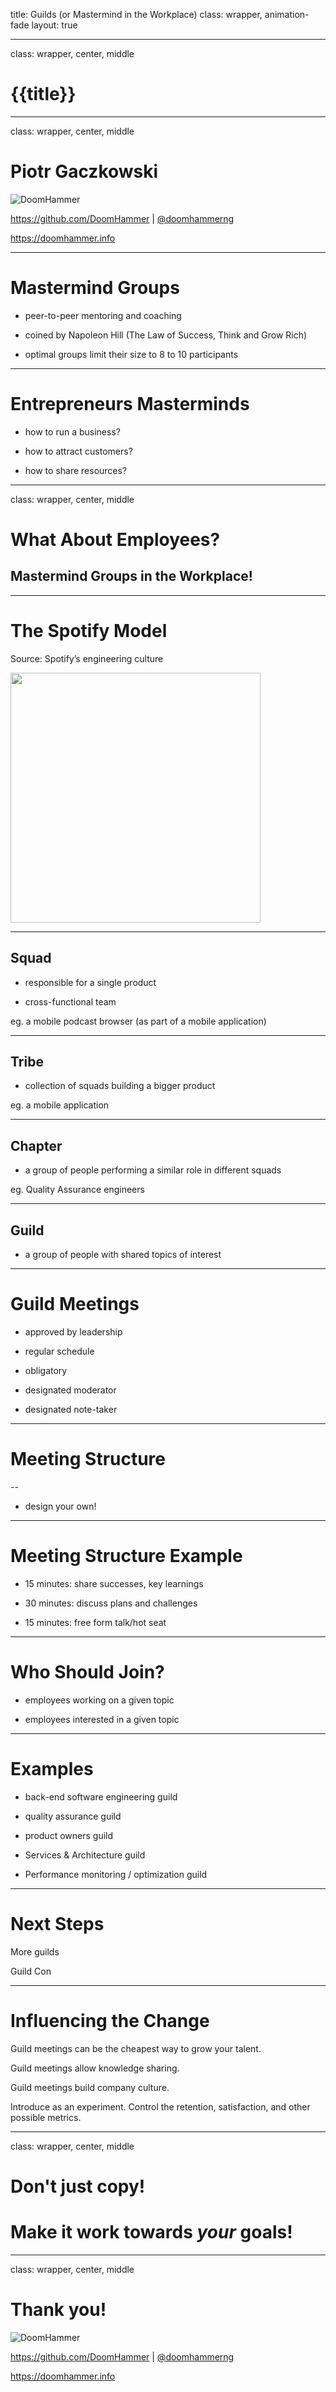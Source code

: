 title: Guilds (or Mastermind in the Workplace)
class: wrapper, animation-fade
layout: true

---

class: wrapper, center, middle

# {{title}}

---

class: wrapper, center, middle

# Piotr Gaczkowski

![DoomHammer](img/doomhammer.jpg)

<https://github.com/DoomHammer> | [@doomhammerng](https://twitter.com/doomhammerng)

<https://doomhammer.info>

---

# Mastermind Groups

- peer-to-peer mentoring and coaching

- coined by Napoleon Hill (The Law of Success, Think and Grow Rich)

- optimal groups limit their size to 8 to 10 participants

---

# Entrepreneurs Masterminds

- how to run a business?

- how to attract customers?

- how to share resources?

---

class: wrapper, center, middle

# What About Employees?

## Mastermind Groups in the Workplace!

---

# The Spotify Model

Source: Spotify’s engineering culture

<img src="img/spotify_model.png" style="height:400px"/>

---

## Squad

- responsible for a single product

- cross-functional team

eg. a mobile podcast browser (as part of a mobile application)

---

## Tribe

- collection of squads building a bigger product

eg. a mobile application

---

## Chapter

- a group of people performing a similar role in different squads

eg. Quality Assurance engineers

---

## Guild

- a group of people with shared topics of interest

---

# Guild Meetings

- approved by leadership

- regular schedule

- obligatory

- designated moderator

- designated note-taker

---

# Meeting Structure

--

- design your own!

---

# Meeting Structure Example

- 15 minutes: share successes, key learnings

- 30 minutes: discuss plans and challenges

- 15 minutes: free form talk/hot seat

---

# Who Should Join?

- employees working on a given topic

- employees interested in a given topic

---

# Examples

- back-end software engineering guild

- quality assurance guild

- product owners guild

- Services & Architecture guild

- Performance monitoring / optimization guild

---

# Next Steps

More guilds

Guild Con

---

# Influencing the Change

Guild meetings can be the cheapest way to grow your talent.

Guild meetings allow knowledge sharing.

Guild meetings build company culture.

Introduce as an experiment. Control the retention, satisfaction, and other
possible metrics.

---

class: wrapper, center, middle

# Don't just copy!
# Make it work towards *your* goals!

---

class: wrapper, center, middle

# Thank you!

![DoomHammer](img/doomhammer.jpg)

<https://github.com/DoomHammer> | [@doomhammerng](https://twitter.com/doomhammerng)

<https://doomhammer.info>
